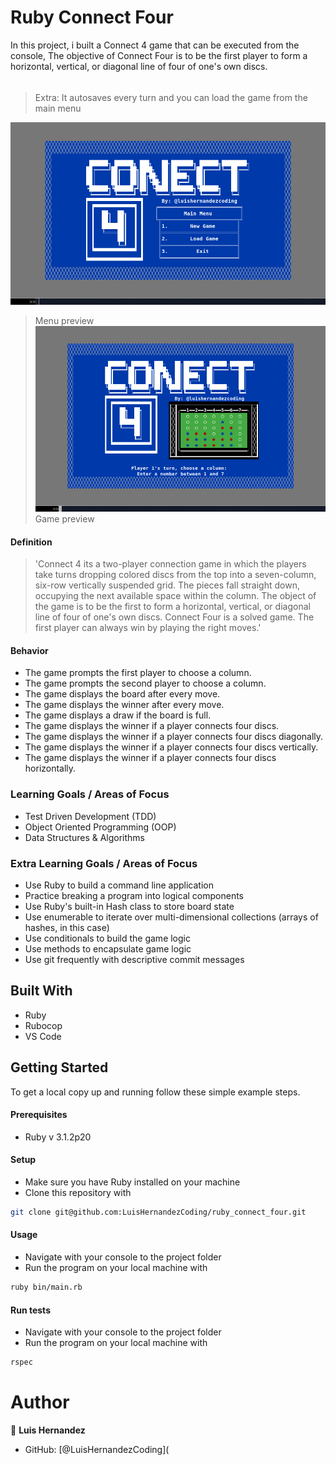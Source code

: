 # Ruby Connect Four

In this project, i built a Connect 4 game that can be executed from the console, The objective of Connect Four is to be the first player to form a horizontal, vertical, or diagonal line of four of one's own discs.

######

> Extra: It autosaves every turn and you can load the game from the main menu

![Menu Preview](assets/Menu_Preview.png)
> Menu preview
![Game Preview](assets/Game_preview.png)
> Game preview

#### Definition
> 'Connect 4 its a two-player connection game in which the players take turns dropping colored discs from the top into a seven-column, six-row vertically suspended grid. The pieces fall straight down, occupying the next available space within the column. The object of the game is to be the first to form a horizontal, vertical, or diagonal line of four of one's own discs. Connect Four is a solved game. The first player can always win by playing the right moves.'

#### Behavior
- The game prompts the first player to choose a column.
- The game prompts the second player to choose a column.
- The game displays the board after every move.
- The game displays the winner after every move.
- The game displays a draw if the board is full.
- The game displays the winner if a player connects four discs.
- The game displays the winner if a player connects four discs diagonally.
- The game displays the winner if a player connects four discs vertically.
- The game displays the winner if a player connects four discs horizontally.

### Learning Goals / Areas of Focus

- Test Driven Development (TDD)
- Object Oriented Programming (OOP)
- Data Structures & Algorithms

### Extra Learning Goals / Areas of Focus

- Use Ruby to build a command line application
- Practice breaking a program into logical components
- Use Ruby's built-in Hash class to store board state
- Use enumerable to iterate over multi-dimensional collections (arrays of hashes, in this case)
- Use conditionals to build the game logic
- Use methods to encapsulate game logic
- Use git frequently with descriptive commit messages

## Built With

- Ruby
- Rubocop
- VS Code

## Getting Started

To get a local copy up and running follow these simple example steps.

#### Prerequisites

- Ruby v 3.1.2p20

#### Setup

- Make sure you have Ruby installed on your machine
- Clone this repository with
```bash
git clone git@github.com:LuisHernandezCoding/ruby_connect_four.git
```

#### Usage

- Navigate with your console to the project folder
- Run the program on your local machine with

```bash
ruby bin/main.rb
```

#### Run tests

- Navigate with your console to the project folder
- Run the program on your local machine with

```bash
rspec
```

# Author

👤 **Luis Hernandez**

- GitHub: [@LuisHernandezCoding](